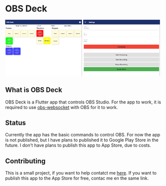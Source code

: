 # OBS Deck

<img src="https://raw.githubusercontent.com/renannoronha/obs_deck/master/lib/screenshot/screenshot1.png" width="49%" /> <img src="https://raw.githubusercontent.com/renannoronha/obs_deck/master/lib/screenshot/screenshot2.png" width="49%" />

## What is OBS Deck

OBS Deck is a Flutter app that controls OBS Studio.
For the app to work, it is required to use [obs-websocket](https://github.com/Palakis/obs-websocket) with OBS for it to work.


## Status

Currently the app has the basic commands to control OBS. For now the app is not published, but I have plans to published it to Google Play Store in the future.
I don't have plans to publish this app to App Store, due to costs.

<!-- <div>
<a href='https://play.google.com/store/apps/details?id=com.roughike.inkino'><img alt='Get it on Google Play' src='assets/screenshots/google_play.png' height='48px'/></a>
</div> -->

## Contributing

This is a small project, if you want to help contatct me [here](https://discord.gg/UQYsZw7).
If you want to publish this app to the App Store for free, contac me en the same link.
